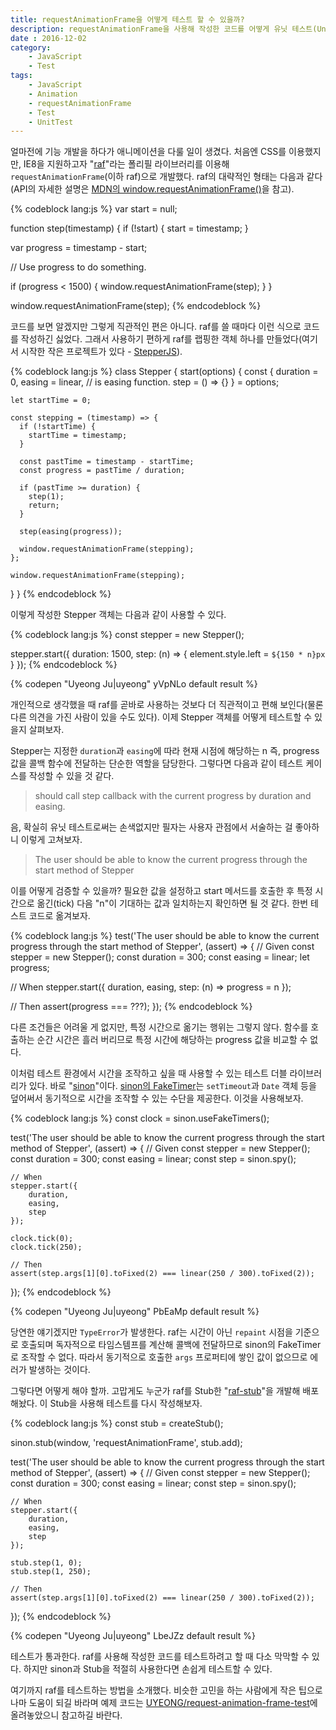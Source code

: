 ```yaml
---
title: requestAnimationFrame을 어떻게 테스트 할 수 있을까?
description: requestAnimationFrame을 사용해 작성한 코드를 어떻게 유닛 테스트(Unit Test)할 수 있는지 단계별로 자세히 소개합니다.
date : 2016-12-02
category:
    - JavaScript
    - Test
tags:
    - JavaScript
    - Animation
    - requestAnimationFrame
    - Test
    - UnitTest
---
```


얼마전에 기능 개발을 하다가 애니메이션을 다룰 일이 생겼다. 처음엔 CSS를 이용했지만, IE8을 지원하고자 "[raf](https://github.com/chrisdickinson/raf)"라는 폴리필 라이브러리를 이용해 `requestAnimationFrame`(이하 raf)으로 개발했다. raf의 대략적인 형태는 다음과 같다(API의 자세한 설명은 [MDN의 window.requestAnimationFrame()](https://developer.mozilla.org/en-US/docs/Web/API/window/requestAnimationFrame)을 참고).

{% codeblock lang:js %}
var start = null;

function step(timestamp) {
  if (!start) {
    start = timestamp;
  }

  var progress = timestamp - start;

  // Use progress to do something.

  if (progress < 1500) {
    window.requestAnimationFrame(step);
  }
}

window.requestAnimationFrame(step);
{% endcodeblock %}

코드를 보면 알겠지만 그렇게 직관적인 편은 아니다. raf를 쓸 때마다 이런 식으로 코드를 작성하긴 싫었다. 그래서 사용하기 편하게 raf를 랩핑한 객체 하나를 만들었다(여기서 시작한 작은 프로젝트가 있다 - [StepperJS](https://github.com/UYEONG/stepperjs)).

{% codeblock lang:js %}
class Stepper {
  start(options) {
    const {
      duration = 0,
      easing = linear, // is easing function.
      step = () => {}
    } = options;

    let startTime = 0;

    const stepping = (timestamp) => {
      if (!startTime) {
        startTime = timestamp;
      }

      const pastTime = timestamp - startTime;
      const progress = pastTime / duration;

      if (pastTime >= duration) {
        step(1);
        return;
      }

      step(easing(progress));

      window.requestAnimationFrame(stepping);
    };

    window.requestAnimationFrame(stepping);
  }
}
{% endcodeblock %}

이렇게 작성한 Stepper 객체는 다음과 같이 사용할 수 있다.

{% codeblock lang:js %}
const stepper = new Stepper();

stepper.start({
  duration: 1500,
  step: (n) => {
    element.style.left = `${150 * n}px`
  }
});
{% endcodeblock %}

{% codepen "Uyeong Ju|uyeong" yVpNLo default result %}

개인적으로 생각했을 때 raf를 곧바로 사용하는 것보다 더 직관적이고 편해 보인다(물론 다른 의견을 가진 사람이 있을 수도 있다). 이제 Stepper 객체를 어떻게 테스트할 수 있을지 살펴보자.

Stepper는 지정한 `duration`과 `easing`에 따라 현재 시점에 해당하는 n 즉, progress 값을 콜백 함수에 전달하는 단순한 역할을 담당한다. 그렇다면 다음과 같이 테스트 케이스를 작성할 수 있을 것 같다.

 > should call step callback with the current progress by duration and easing.

음, 확실히 유닛 테스트로써는 손색없지만 필자는 사용자 관점에서 서술하는 걸 좋아하니 이렇게 고쳐보자.

 > The user should be able to know the current progress through the start method of Stepper

이를 어떻게 검증할 수 있을까? 필요한 값을 설정하고 start 메서드를 호출한 후 특정 시간으로 옮긴(tick) 다음 "n"이 기대하는 값과 일치하는지 확인하면 될 것 같다. 한번 테스트 코드로 옮겨보자.

{% codeblock lang:js %}
test('The user should be able to know the current progress through the start method of Stepper', (assert) => {
  // Given
  const stepper = new Stepper();
  const duration = 300;
  const easing = linear;
  let progress;
  
  // When
  stepper.start({
    duration,
    easing,
    step: (n) => progress = n
  });
  
  // Then
  assert(progress === ???);
});
{% endcodeblock %}

다른 조건들은 어려울 게 없지만, 특정 시간으로 옮기는 행위는 그렇지 않다. 함수를 호출하는 순간 시간은 흘러 버리므로 특정 시간에 해당하는 progress 값을 비교할 수 없다.

이처럼 테스트 환경에서 시간을 조작하고 싶을 때 사용할 수 있는 테스트 더블 라이브러리가 있다. 바로 "[sinon](http://sinonjs.org/docs/)"이다. [sinon의 FakeTimer](http://sinonjs.org/docs/#clock)는 `setTimeout`과 `Date` 객체 등을 덮어써서 동기적으로 시간을 조작할 수 있는 수단을 제공한다. 이것을 사용해보자.

{% codeblock lang:js %}
const clock = sinon.useFakeTimers();

test('The user should be able to know the current progress through the start method of Stepper', (assert) => {
    // Given
    const stepper = new Stepper();
    const duration = 300;
    const easing = linear;
    const step = sinon.spy();

    // When
    stepper.start({
        duration,
        easing,
        step
    });

    clock.tick(0);
    clock.tick(250);

    // Then
    assert(step.args[1][0].toFixed(2) === linear(250 / 300).toFixed(2));
});
{% endcodeblock %}

{% codepen "Uyeong Ju|uyeong" PbEaMp default result %}

당연한 얘기겠지만 `TypeError`가 발생한다. raf는 시간이 아닌 `repaint` 시점을 기준으로 호출되며 독자적으로 타임스템프를 계산해 콜백에 전달하므로 sinon의 FakeTimer로 조작할 수 없다. 따라서 동기적으로 호출한 `args` 프로퍼티에 쌓인 값이 없으므로 에러가 발생하는 것이다.

그렇다면 어떻게 해야 할까. 고맙게도 누군가 raf를 Stub한 "[raf-stub](https://github.com/alexreardon/raf-stub)"을 개발해 배포해놨다. 이 Stub을 사용해 테스트를 다시 작성해보자.

{% codeblock lang:js %}
const stub = createStub();

sinon.stub(window, 'requestAnimationFrame', stub.add);

test('The user should be able to know the current progress through the start method of Stepper', (assert) => {
    // Given
    const stepper = new Stepper();
    const duration = 300;
    const easing = linear;
    const step = sinon.spy();

    // When
    stepper.start({
        duration,
        easing,
        step
    });

    stub.step(1, 0);
    stub.step(1, 250);

    // Then
    assert(step.args[1][0].toFixed(2) === linear(250 / 300).toFixed(2));
});
{% endcodeblock %}

{% codepen "Uyeong Ju|uyeong" LbeJZz default result %}

테스트가 통과한다. raf를 사용해 작성한 코드를 테스트하려고 할 때 다소 막막할 수 있다. 하지만 sinon과 Stub을 적절히 사용한다면 손쉽게 테스트할 수 있다.

여기까지 raf를 테스트하는 방법을 소개했다. 비슷한 고민을 하는 사람에게 작은 팁으로나마 도움이 되길 바라며 예제 코드는 [UYEONG/request-animation-frame-test](https://github.com/UYEONG/request-animation-frame-test)에 올려놓았으니 참고하길 바란다.
